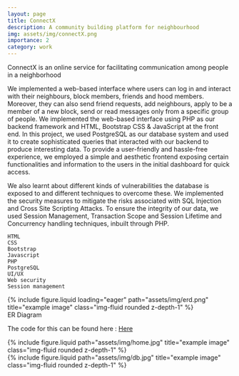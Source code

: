 ```yaml
---
layout: page
title: ConnectX
description: A community building platform for neighbourhood
img: assets/img/connectX.png
importance: 2
category: work
---
```


ConnectX is an online service for facilitating communication among people in a neighborhood

We implemented a web-based interface where users can log in and interact with their neighbours, block members, friends and hood members. Moreover, they can also send friend requests, add neighbours, apply to be a member of a new block, send or read messages only from a specific group of people. We implemented the web-based interface using PHP as our backend framework and HTML, Bootstrap CSS & JavaScript at the front end. In this project, we used PostgreSQL as our database system and used it to create sophisticated queries that interacted with our backend to produce interesting data. To provide a user-friendly and hassle-free experience, we employed a simple and aesthetic frontend exposing certain functionalities and information to the users in the initial dashboard for quick access.

We also learnt about different kinds of vulnerabilities the database is exposed to and different techniques to overcome these. We implemented the security measures to mitigate the risks associated with SQL Injection and Cross Site Scripting Attacks. To ensure the integrity of our data, we used Session Management, Transaction Scope and Session Lifetime and Concurrency handling techniques, inbuilt through PHP.



    HTML
    CSS
    Bootstrap
    Javascript
    PHP
    PostgreSQL
    UI/UX
    Web security
    Session management


<div class="row">
    <div class="col-sm mt-3 mt-md-0">
        {% include figure.liquid loading="eager" path="assets/img/erd.png" title="example image" class="img-fluid rounded z-depth-1" %}
    </div>
</div>
<div class="caption">
    ER Diagram
</div>


The code for this can be found here : <a href="https://github.com/Avina20/ConnectX">Here</a>


<div class="row justify-content-sm-center">
    <div class="col-sm-8 mt-3 mt-md-0">
        {% include figure.liquid path="assets/img/home.jpg" title="example image" class="img-fluid rounded z-depth-1" %}
    </div>
    <div class="col-sm-4 mt-3 mt-md-0">
        {% include figure.liquid path="assets/img/db.jpg" title="example image" class="img-fluid rounded z-depth-1" %}
    </div>
</div>


